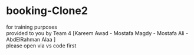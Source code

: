 # booking-Clone2
for training purposes 
<br>
provided to you by Team 4 [Kareem Awad - Mostafa Magdy - Mostafa Ali - AbdElRahman Alaa ]
<br>
please open via vs code first
